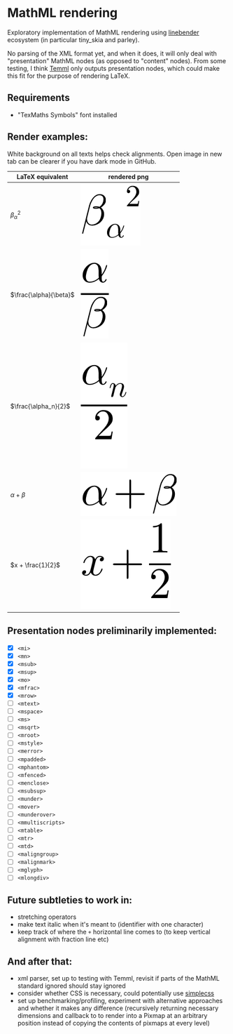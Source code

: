 # MathML rendering

Exploratory implementation of MathML rendering using [linebender](https://github.com/linebender) ecosystem (in particular tiny_skia and parley).

No parsing of the XML format yet, and when it does, it will only deal with "presentation" MathML nodes (as opposed to "content" nodes).
From some testing, I think [Temml](https://github.com/ronkok/Temml)
only outputs presentation nodes, which could make this fit for the purpose of rendering LaTeX.

## Requirements
- "TexMaths Symbols" font installed

## Render examples:

White background on all texts helps check alignments. Open image in new tab can be clearer if you have dark mode in GitHub.

| LaTeX equivalent | rendered png |
| --- | --- |
| ${\beta_\alpha}^2$ | ![alt](examples/beta_sub_alpha_sup_2.png) |
| $\frac{\alpha}{\beta}$ | ![alt](examples/alpha_over_beta.png) |
| $\frac{\alpha_n}{2}$ | ![alt](examples/half_alpha_n.png) |
| $\alpha + \beta$ | ![alt](examples/alpha_plus_beta.png) |
| $x + \frac{1}{2}$ | ![alt](examples/x_and_a_half.png) |

## Presentation nodes preliminarily implemented:
- [x] `<mi>`
- [x] `<mn>`
- [x] `<msub>`
- [x] `<msup>`
- [x] `<mo>`
- [x] `<mfrac>`
- [x] `<mrow>`
- [ ] `<mtext>`
- [ ] `<mspace>`
- [ ] `<ms>`
- [ ] `<msqrt>`
- [ ] `<mroot>`
- [ ] `<mstyle>`
- [ ] `<merror>`
- [ ] `<mpadded>`
- [ ] `<mphantom>`
- [ ] `<mfenced>`
- [ ] `<menclose>`
- [ ] `<msubsup>`
- [ ] `<munder>`
- [ ] `<mover>`
- [ ] `<munderover>`
- [ ] `<mmultiscripts>`
- [ ] `<mtable>`
- [ ] `<mtr>`
- [ ] `<mtd>`
- [ ] `<maligngroup>`
- [ ] `<malignmark>`
- [ ] `<mglyph>`
- [ ] `<mlongdiv>`

## Future subtleties to work in:
- stretching operators
- make text italic when it's meant to (identifier with one character)
- keep track of where the `+` horizontal line comes to (to keep vertical alignment with fraction line etc)

## And after that:
- xml parser, set up to testing with Temml, revisit if parts of the MathML standard ignored should stay ignored
- consider whether CSS is necessary, could potentially use [simplecss](https://github.com/linebender/simplecss)
- set up benchmarking/profiling, experiment with alternative approaches and whether it makes any difference (recursively returning necessary dimensions and callback to to render into a Pixmap at an arbitrary position instead of copying the contents of pixmaps at every level)
